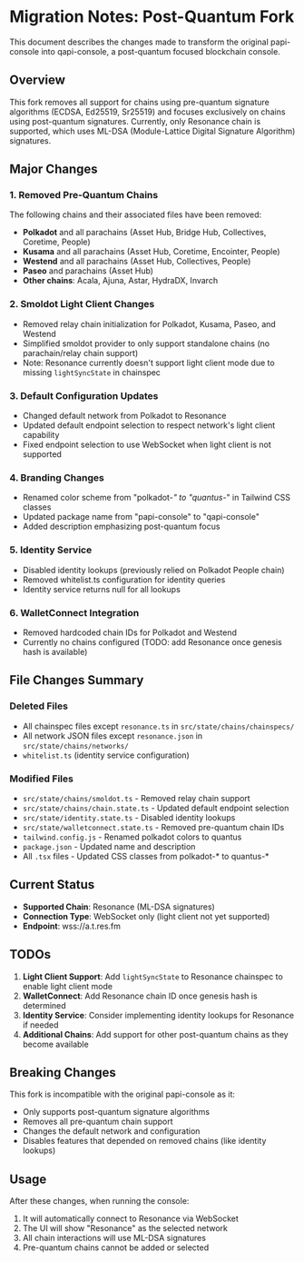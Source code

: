 # Migration Notes: Post-Quantum Fork

This document describes the changes made to transform the original papi-console into qapi-console, a post-quantum focused blockchain console.

## Overview

This fork removes all support for chains using pre-quantum signature algorithms (ECDSA, Ed25519, Sr25519) and focuses exclusively on chains using post-quantum signatures. Currently, only Resonance chain is supported, which uses ML-DSA (Module-Lattice Digital Signature Algorithm) signatures.

## Major Changes

### 1. Removed Pre-Quantum Chains

The following chains and their associated files have been removed:

- **Polkadot** and all parachains (Asset Hub, Bridge Hub, Collectives, Coretime, People)
- **Kusama** and all parachains (Asset Hub, Coretime, Encointer, People)
- **Westend** and all parachains (Asset Hub, Collectives, People)
- **Paseo** and parachains (Asset Hub)
- **Other chains**: Acala, Ajuna, Astar, HydraDX, Invarch

### 2. Smoldot Light Client Changes

- Removed relay chain initialization for Polkadot, Kusama, Paseo, and Westend
- Simplified smoldot provider to only support standalone chains (no parachain/relay chain support)
- Note: Resonance currently doesn't support light client mode due to missing `lightSyncState` in chainspec

### 3. Default Configuration Updates

- Changed default network from Polkadot to Resonance
- Updated default endpoint selection to respect network's light client capability
- Fixed endpoint selection to use WebSocket when light client is not supported

### 4. Branding Changes

- Renamed color scheme from "polkadot-*" to "quantus-*" in Tailwind CSS classes
- Updated package name from "papi-console" to "qapi-console"
- Added description emphasizing post-quantum focus

### 5. Identity Service

- Disabled identity lookups (previously relied on Polkadot People chain)
- Removed whitelist.ts configuration for identity queries
- Identity service returns null for all lookups

### 6. WalletConnect Integration

- Removed hardcoded chain IDs for Polkadot and Westend
- Currently no chains configured (TODO: add Resonance once genesis hash is available)

## File Changes Summary

### Deleted Files
- All chainspec files except `resonance.ts` in `src/state/chains/chainspecs/`
- All network JSON files except `resonance.json` in `src/state/chains/networks/`
- `whitelist.ts` (identity service configuration)

### Modified Files
- `src/state/chains/smoldot.ts` - Removed relay chain support
- `src/state/chains/chain.state.ts` - Updated default endpoint selection
- `src/state/identity.state.ts` - Disabled identity lookups
- `src/state/walletconnect.state.ts` - Removed pre-quantum chain IDs
- `tailwind.config.js` - Renamed polkadot colors to quantus
- `package.json` - Updated name and description
- All `.tsx` files - Updated CSS classes from polkadot-* to quantus-*

## Current Status

- **Supported Chain**: Resonance (ML-DSA signatures)
- **Connection Type**: WebSocket only (light client not yet supported)
- **Endpoint**: wss://a.t.res.fm

## TODOs

1. **Light Client Support**: Add `lightSyncState` to Resonance chainspec to enable light client mode
2. **WalletConnect**: Add Resonance chain ID once genesis hash is determined
3. **Identity Service**: Consider implementing identity lookups for Resonance if needed
4. **Additional Chains**: Add support for other post-quantum chains as they become available

## Breaking Changes

This fork is incompatible with the original papi-console as it:
- Only supports post-quantum signature algorithms
- Removes all pre-quantum chain support
- Changes the default network and configuration
- Disables features that depended on removed chains (like identity lookups)

## Usage

After these changes, when running the console:
1. It will automatically connect to Resonance via WebSocket
2. The UI will show "Resonance" as the selected network
3. All chain interactions will use ML-DSA signatures
4. Pre-quantum chains cannot be added or selected